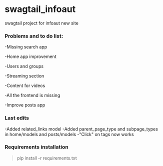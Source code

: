 # swagtail_infoaut
swagtail project for infoaut new site


### Problems and to do list:
-Missing search app

-Home app improvement

-Users and groups 

-Streaming section

-Content for videos

-All the frontend is missing

-Improve posts app

### Last edits
-Added related_links model
-Added parent_page_type and  subpage_types in home/models and posts/models
-"Click" on tags now works

### Requirements installation

> pip install -r requirements.txt

